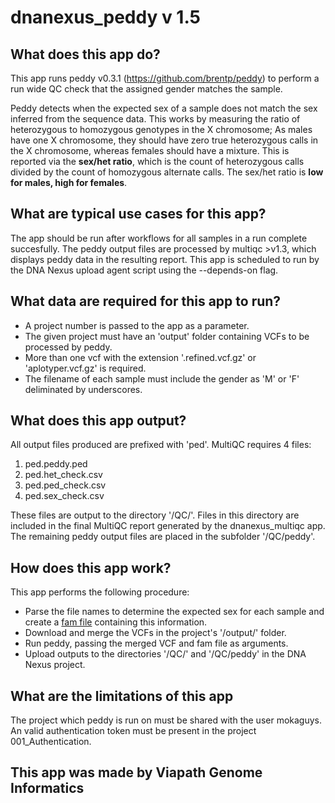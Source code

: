 # dnanexus_peddy v 1.5

## What does this app do?
This app runs peddy v0.3.1 (https://github.com/brentp/peddy) to perform a run wide QC check that the assigned gender matches the sample.

Peddy detects when the expected sex of a sample does not match the sex inferred from the sequence data. This works by measuring the ratio of heterozygous to homozygous genotypes in the X chromosome; As males have one X chromosome, they should have zero true heterozygous calls in the X chromosome, whereas females should have a mixture. This is reported via the  **sex/het ratio**, which is the count of heterozygous calls divided by the count of homozygous alternate calls. The sex/het ratio is **low for males, high for females**.

## What are typical use cases for this app?
The app should be run after workflows for all samples in a run complete succesfully. The peddy output files are processed by multiqc >v1.3, which displays peddy data in the resulting report. This app is scheduled to run by the DNA Nexus upload agent script using the --depends-on flag.

## What data are required for this app to run?
- A project number is passed to the app as a parameter.
- The given project must have an 'output' folder containing VCFs to be processed by peddy. 
- More than one vcf with the extension '.refined.vcf.gz' or 'aplotyper.vcf.gz' is required.
- The filename of each sample must include the gender as 'M' or 'F' deliminated by underscores.

## What does this app output?
All output files produced are prefixed with 'ped'. MultiQC requires 4 files:
1. ped.peddy.ped
2. ped.het_check.csv
3. ped.ped_check.csv
4. ped.sex_check.csv

These files are output to the directory '/QC/'. Files in this directory are included in the final MultiQC report generated by the dnanexus_multiqc app. The remaining peddy output files are placed in the subfolder '/QC/peddy'.

## How does this app work?
This app performs the following procedure:
* Parse the file names to determine the expected sex for each sample and create a [fam file](https://www.cog-genomics.org/plink2/formats#fam) containing this information.
* Download and merge the VCFs in the project's '/output/' folder.
* Run peddy, passing the merged VCF and fam file as arguments.
* Upload outputs to the directories '/QC/' and '/QC/peddy' in the DNA Nexus project.

## What are the limitations of this app
The project which peddy is run on must be shared with the user mokaguys.
An valid authentication token must be present in the project 001_Authentication.

## This app was made by Viapath Genome Informatics
